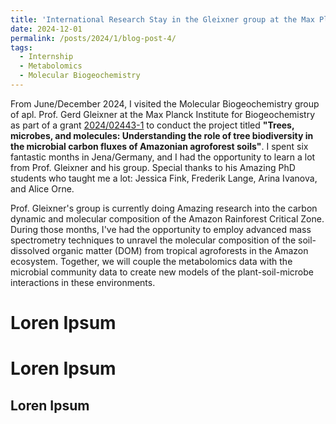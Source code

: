 ```yaml
---
title: 'International Research Stay in the Gleixner group at the Max Planck Institute for Biogeochemistry'
date: 2024-12-01
permalink: /posts/2024/1/blog-post-4/
tags:
  - Internship
  - Metabolomics
  - Molecular Biogeochemistry
---
```


From June/December 2024, I visited the Molecular Biogeochemistry group of apl. Prof. Gerd Gleixner at the Max Planck Institute for Biogeochemistry as part of a grant [2024/02443-1](https://bv.fapesp.br/en/bolsas/217103/trees-microbes-and-molecules-understanding-the-role-of-tree-biodiversity-in-the-microbial-carbon-flu/) to conduct the project titled <b>"Trees, microbes, and molecules: Understanding the role of tree biodiversity in the microbial carbon fluxes of Amazonian agroforest soils"</b>. I spent six fantastic months in Jena/Germany, and I had the opportunity to learn a lot from Prof. Gleixner and his group. Special thanks to his Amazing PhD students who taught me a lot: Jessica Fink, Frederik Lange, Arina Ivanova, and Alice Orne.

Prof. Gleixner's group is currently doing Amazing research into the carbon dynamic and molecular composition of the Amazon Rainforest Critical Zone. During those months, I've had the opportunity to employ advanced mass spectrometry techniques to unravel the molecular composition of the soil-dissolved organic matter (DOM) from tropical agroforests in the Amazon ecosystem. Together, we will couple the metabolomics data with the microbial community data to create new models of the plant-soil-microbe interactions in these environments.


Loren Ipsum
======

Loren Ipsum
======

Loren Ipsum
------
